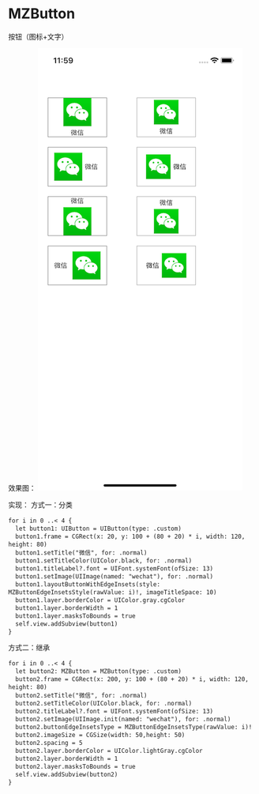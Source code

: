 # MZButton
按钮（图标+文字）

效果图：
![image](https://github.com/MrZhou1010/MZButton/blob/master/demo.png)

实现：
方式一：分类

    for i in 0 ..< 4 {
      let button1: UIButton = UIButton(type: .custom)
      button1.frame = CGRect(x: 20, y: 100 + (80 + 20) * i, width: 120, height: 80)
      button1.setTitle("微信", for: .normal)
      button1.setTitleColor(UIColor.black, for: .normal)
      button1.titleLabel?.font = UIFont.systemFont(ofSize: 13)
      button1.setImage(UIImage(named: "wechat"), for: .normal)
      button1.layoutButtonWithEdgeInsets(style: MZButtonEdgeInsetsStyle(rawValue: i)!, imageTitleSpace: 10)
      button1.layer.borderColor = UIColor.gray.cgColor
      button1.layer.borderWidth = 1
      button1.layer.masksToBounds = true
      self.view.addSubview(button1)
    }
    
方式二：继承

    for i in 0 ..< 4 {
      let button2: MZButton = MZButton(type: .custom)
      button2.frame = CGRect(x: 200, y: 100 + (80 + 20) * i, width: 120, height: 80)
      button2.setTitle("微信", for: .normal)
      button2.setTitleColor(UIColor.black, for: .normal)
      button2.titleLabel?.font = UIFont.systemFont(ofSize: 13)
      button2.setImage(UIImage.init(named: "wechat"), for: .normal)
      button2.buttonEdgeInsetsType = MZButtonEdgeInsetsType(rawValue: i)!
      button2.imageSize = CGSize(width: 50,height: 50)
      button2.spacing = 5
      button2.layer.borderColor = UIColor.lightGray.cgColor
      button2.layer.borderWidth = 1
      button2.layer.masksToBounds = true
      self.view.addSubview(button2)
    }


